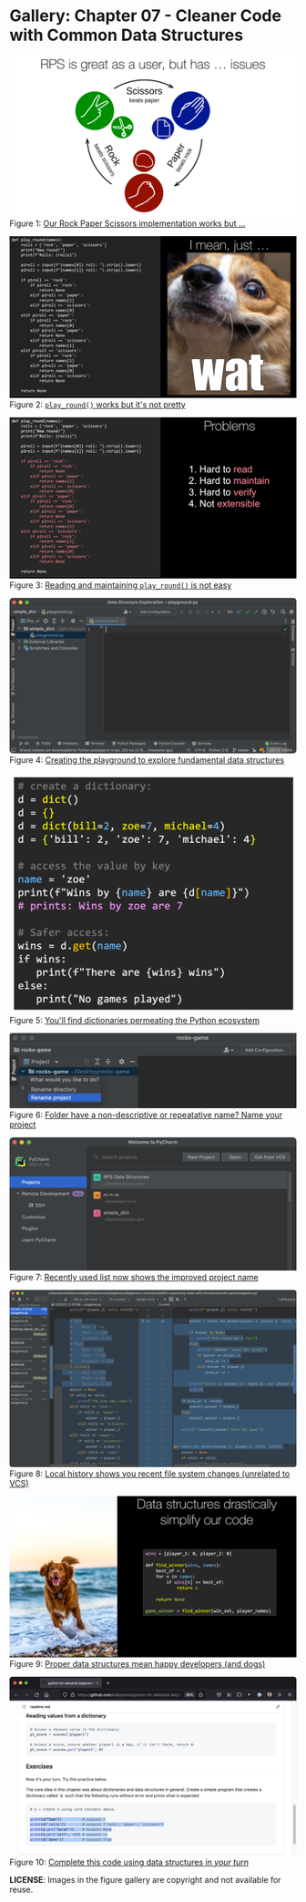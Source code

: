 # Gallery: Chapter 07 - Cleaner Code with Common Data Structures

[![Our Rock Paper Scissors implementation works but ...](figures/0702-rps.png)](figures/0702-rps.png)
Figure 1: [Our Rock Paper Scissors implementation works but ...](figures/0702-rps.png)


[![`play_round()` works but it's not pretty](figures/0702-wat.png)](figures/0702-wat.png)
Figure 2: [`play_round()` works but it's not pretty](figures/0702-wat.png)


[![Reading and maintaining `play_round()` is not easy](figures/0702-problems.png)](figures/0702-problems.png)
Figure 3: [Reading and maintaining `play_round()` is not easy](figures/0702-problems.png)


[![Creating the playground to explore fundamental data structures](figures/0703-playground.png)](figures/0703-playground.png)
Figure 4: [Creating the playground to explore fundamental data structures](figures/0703-playground.png)


[![You'll find dictionaries permeating the Python ecosystem](figures/0704-dictionaries.png)](figures/0704-dictionaries.png)
Figure 5: [You'll find dictionaries permeating the Python ecosystem](figures/0704-dictionaries.png)


[![Folder have a non-descriptive or repeatative name? Name your project](figures/0705-project-rename.png)](figures/0705-project-rename.png)
Figure 6: [Folder have a non-descriptive or repeatative name? Name your project](figures/0705-project-rename.png)


[![Recently used list now shows the improved project name](figures/0705-recently_used.png)](figures/0705-recently_used.png)
Figure 7: [Recently used list now shows the improved project name](figures/0705-recently_used.png)


[![Local history shows you recent file system changes (unrelated to VCS)](figures/0706-history.png)](figures/0706-history.png)
Figure 8: [Local history shows you recent file system changes (unrelated to VCS)](figures/0706-history.png)


[![Proper data structures mean happy developers (and dogs)](figures/0708-data_structure.png)](figures/0708-data_structure.png)
Figure 9: [Proper data structures mean happy developers (and dogs)](figures/0708-data_structure.png)


[![Complete this code using data structures in *your turn*](figures/0710-practice.png)](figures/0710-practice.png)
Figure 10: [Complete this code using data structures in *your turn*](figures/0710-practice.png)



**LICENSE**: Images in the figure gallery are copyright and not available for reuse. 

